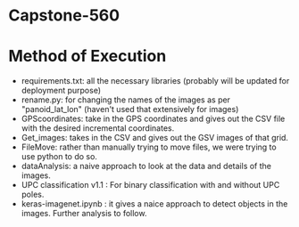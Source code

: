 # Capstone-560

# Method of Execution 
- requirements.txt: all the necessary libraries (probably will be updated for deployment purpose)
- rename.py: for changing the names of the images as per "panoid_lat_lon" (haven't used that extensively for images)
- GPScoordinates: take in the GPS coordinates and gives out the CSV file with the desired incremental coordinates.
- Get_images: takes in the CSV and gives out the GSV images of that grid.
- FileMove: rather than manually trying to move files, we were trying to use python to do so.
- dataAnalysis: a naive approach to look at the data and details of the images.
- UPC classification v1.1 : For binary classification with and without UPC poles.
- keras-imagenet.ipynb : it gives a naice approach to detect objects in the images. Further analysis to follow. 

